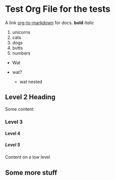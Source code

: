 # Test Org File for the tests

A link [org-to-markdown](https://github.com/k2052/org-to-markdown) for docs. **bold** _italic_

1.  unicorns
2.  cats
3.  dogs
4.  butts
5.  numbers

-   Wat
-   wat?

    -   wat nested

## Level 2 Heading

Some content

### Level 3

#### Level 4

##### Level 5

Content on a low level

## Some more stuff
